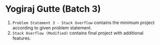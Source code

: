 # Yogiraj Gutte (Batch 3)

1. `Problem Statement 3 - Stack Overflow` contains the minimum project according to given problem statement.
2. `Stack Overflow (Modified)` contains final project with additional features.
